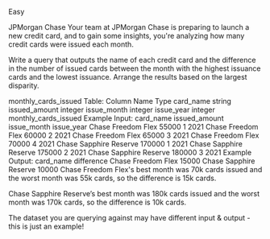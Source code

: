 Easy

JPMorgan Chase
Your team at JPMorgan Chase is preparing to launch a new credit card, and to gain some insights, you're analyzing how many credit cards were issued each month.

Write a query that outputs the name of each credit card and the difference in the number of issued cards between the month with the highest issuance cards and the lowest issuance. Arrange the results based on the largest disparity.

monthly_cards_issued Table:
Column Name	Type
card_name	string
issued_amount	integer
issue_month	integer
issue_year	integer
monthly_cards_issued Example Input:
card_name	issued_amount	issue_month	issue_year
Chase Freedom Flex	55000	1	2021
Chase Freedom Flex	60000	2	2021
Chase Freedom Flex	65000	3	2021
Chase Freedom Flex	70000	4	2021
Chase Sapphire Reserve	170000	1	2021
Chase Sapphire Reserve	175000	2	2021
Chase Sapphire Reserve	180000	3	2021
Example Output:
card_name	difference
Chase Freedom Flex	15000
Chase Sapphire Reserve	10000
Chase Freedom Flex's best month was 70k cards issued and the worst month was 55k cards, so the difference is 15k cards.

Chase Sapphire Reserve’s best month was 180k cards issued and the worst month was 170k cards, so the difference is 10k cards.

The dataset you are querying against may have different input & output - this is just an example!